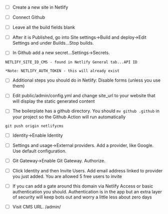 - [ ] Create a new site in Netlify
- [ ] Connect Github
- [ ] Leave all the build fields blank
- [ ] After it is Published, go into Site settings->Build and deploy->Edit Settings and under Builds...Stop builds.

- [ ] In Github add a new secret...Settings->Secrets.
```
NETLIFY_SITE_ID_CMS - found in Netlify General tab...API ID

*Note: NETLIFY_AUTH_TOKEN - this will already exist
```

- [ ] Additional steps you should do in Netlify: Disable forms (unless you use them)

- [ ] Edit public/admin/config.yml and change site_url to your website that will display the static generated content

- [ ] The boilerplate has a github directory. You should `mv github .github` in your project so the Github Action will run automatically

```
git push origin netlifycms
```

- [ ] Identity->Enable Identity
- [ ] Settings and usage->External providers. Add a provider, like Google. Use default configuration.
- [ ] Git Gateway->Enable Git Gateway. Authorize.
- [ ] Click Identity and then Invite Users. Add email address linked to provider you just added. You are allowed 5 free users to invite

- [ ] If you can add a gate around this domain via Netlify Access or basic authentication you should. Authentication is in the app but an extra layer of security will keep bots out and worry a little less about zero days
- [ ] Visit CMS URL. /admin/
